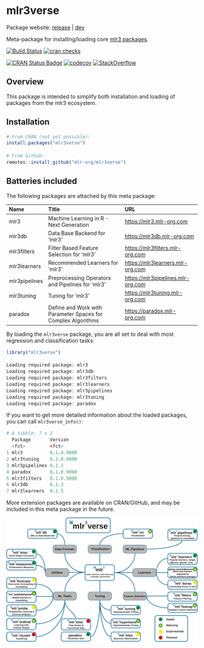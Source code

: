 
# mlr3verse

Package website: [release](https://mlr3verse.mlr-org.com/) | [dev](https://mlr3verse.mlr-org.com/dev)

Meta-package for installing/loading core [mlr3 packages](https://github.com/mlr-org/mlr3/wiki/Extension-Packages).

[![Build Status](https://img.shields.io/travis/mlr-org/mlr3verse/master?label=Linux&logo=travis&style=flat-square)](https://travis-ci.org/mlr-org/mlr3verse)
[![cran checks](https://cranchecks.info/badges/worst/mlr3verse)](https://cran.r-project.org/web/checks/check_results_mlr3verse.html)

[![CRAN Status Badge](https://www.r-pkg.org/badges/version-ago/mlr3verse)](https://cran.r-project.org/package=mlr3verse)
[![codecov](https://codecov.io/gh/mlr-org/mlr3verse/branch/master/graph/badge.svg)](https://codecov.io/gh/mlr-org/mlr3verse)
[![StackOverflow](https://img.shields.io/badge/stackoverflow-mlr3verse-orange.svg)](https://stackoverflow.com/questions/tagged/mlr3verse)

## Overview

This package is intended to simplify both installation and loading of packages from the mlr3 ecosystem.

## Installation

``` r
# From CRAN (not yet possible):
install.packages("mlr3verse")

# From Github:
remotes::install_github("mlr-org/mlr3verse")
```

## Batteries included

The following packages are attached by this meta package:

| Name          | Title                                                        | URL                                 |
| :------------ | :----------------------------------------------------------- | :---------------------------------- |
| mlr3          | Machine Learning in R - Next Generation                      | <https://mlr3.mlr-org.com>          |
| mlr3db        | Data Base Backend for ‘mlr3’                                 | <https://mlr3db.mlr-org.com>       |
| mlr3filters   | Filter Based Feature Selection for ‘mlr3’                    | <https://mlr3filters.mlr-org.com>   |
| mlr3learners  | Recommended Learners for ‘mlr3’                              | <https://mlr3learners.mlr-org.com>  |
| mlr3pipelines | Preprocessing Operators and Pipelines for ‘mlr3’             | <https://mlr3pipelines.mlr-org.com> |
| mlr3tuning    | Tuning for ‘mlr3’                                            | <https://mlr3tuning.mlr-org.com>    |
| paradox       | Define and Work with Parameter Spaces for Complex Algorithms | <https://paradox.mlr-org.com>       |


By loading the `mlr3verse` package, you are all set to deal with most regression and classification tasks:

```r
library("mlr3verse")

Loading required package: mlr3
Loading required package: mlr3db
Loading required package: mlr3filters
Loading required package: mlr3learners
Loading required package: mlr3pipelines
Loading required package: mlr3tuning
Loading required package: paradox
```

If you want to get more detailed information about the loaded packages, you can call `mlr3verse_info()`:

```r
# A tibble: 7 x 2
  Package       Version   
  <fct>         <fct>     
1 mlr3          0.1.4.9000
2 mlr3tuning    0.1.0.9000
3 mlr3pipelines 0.1.1     
4 paradox       0.1.0.9000
5 mlr3filters   0.1.0.9000
6 mlr3db        0.1.3     
7 mlr3learners  0.1.5  
```

More extension packages are available on CRAN/GitHub, and may be included in this meta package in the future.

<a href="https://raw.githubusercontent.com/mlr-org/mlr3/master/man/figures/mlr3verse.svg?sanitize=true"><img src="https://raw.githubusercontent.com/mlr-org/mlr3/master/man/figures/mlr3verse.svg?sanitize=true" /></a>

